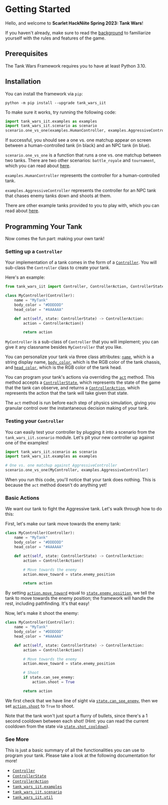 # Getting Started

Hello, and welcome to **Scarlet HackNiite Spring 2023: Tank Wars**!

If you haven't already, make sure to read the [background](./background.md) to familiarize yourself with the rules and features of the game.

## Prerequisites

The Tank Wars Framework requires you to have at least Python 3.10.

## Installation

You can install the framework via `pip`:

```
python -m pip install --upgrade tank_wars_iit
```

To make sure it works, try running the following code:

```python
import tank_wars_iit.examples as examples
import tank_wars_iit.scenario as scenario
scenario.one_vs_one(examples.HumanController, examples.AggressiveController)
```

If successful, you should see a one vs. one matchup appear on screen between a human-controlled tank (in black) and an NPC tank (in blue).

`scenario.one_vs_one` is a function that runs a one vs. one matchup between two tanks. There are two other scenarios: `battle_royale` and `tournament`, which you can read about [here](./scenario.md).

`examples.HumanController` represents the controller for a human-controlled tank.

`examples.AggressiveController` represents the controller for an NPC tank that chases enemy tanks down and shoots at them.

There are other example tanks provided to you to play with, which you can read about [here](./examples.md).

## Programming Your Tank

Now comes the fun part: making your own tank!

### Setting up a `Controller`

Your implementation of a tank comes in the form of a [`Controller`](./Controller.md). You will sub-class the `Controller` class to create your tank.

Here's an example:

```python
from tank_wars_iit import Controller, ControllerAction, ControllerState

class MyController(Controller):
    name = "MyTank"
    body_color = "#DDDDDD"
    head_color = "#AAAAAA"

    def act(self, state: ControllerState) -> ControllerAction:
        action = ControllerAction()

        return action
```

`MyController` is a sub-class of `Controller` that you will implement; you can give it any classname besides `MyController` that you like.

You can personalize your tank via three class attributes: [`name`](./Controller.md#name), which is a string display name, [`body_color`](./Controller.md#body_color), which is the RGB color of the tank chassis, and [`head_color`](./Controller.md#head_color), which is the RGB color of the tank head.

You can program your tank's actions via overriding the [`act`](./Controller.md#act) method. This method accepts a [`ControllerState`](./ControllerState.md), which represents the state of the game that the tank can observe, and returns a [`ControllerAction`](./ControllerAction.md), which represents the action that the tank will take given that state.

The `act` method is run before each step of physics simulation, giving you granular control over the instantaneous decision making of your tank.

### Testing your `Controller`

You can easily test your controller by plugging it into a scenario from the `tank_wars_iit.scenario` module. Let's pit your new controller up against one of the examples!

```python
import tank_wars_iit.scenario as scenario
import tank_wars_iit.examples as examples

# One vs. one matchup against AggressiveController
scenario.one_vs_one(MyController, examples.AggressiveController)
```

When you run this code, you'll notice that your tank does nothing. This is because the `act` method doesn't do anything yet!

### Basic Actions

We want our tank to fight the Aggressive tank. Let's walk through how to do this:

First, let's make our tank move towards the enemy tank:

```python
class MyController(Controller):
    name = "MyTank"
    body_color = "#DDDDDD"
    head_color = "#AAAAAA"

    def act(self, state: ControllerState) -> ControllerAction:
        action = ControllerAction()

        # Move towards the enemy
        action.move_toward = state.enemy_position

        return action
```

By setting [`action.move_toward`](./ControllerAction.md#move_toward) equal to [`state.enemy_position`](./ControllerState.md#enemy_position), we tell the tank to move towards the enemy position; the framework will handle the rest, including pathfinding. It's that easy!

Now, let's make it shoot the enemy:

```python
class MyController(Controller):
    name = "MyTank"
    body_color = "#DDDDDD"
    head_color = "#AAAAAA"

    def act(self, state: ControllerState) -> ControllerAction:
        action = ControllerAction()

        # Move towards the enemy
        action.move_toward = state.enemy_position

        # Shoot
        if state.can_see_enemy:
            action.shoot = True

        return action
```

We first check that we have line of sight via [`state.can_see_enemy`](./ControllerState.md#can_see_enemy), then we set [`action.shoot`](./ControllerAction.md#shoot) to `True` to shoot.

Note that the tank won't just spurt a flurry of bullets, since there's a 1 second cooldown between each shot! (Hint: you can read the current cooldown from the state via [`state.shot_cooldown`](./ControllerState.md#shot_cooldown)).

### See More

This is just a basic summary of all the functionalities you can use to program your tank. Please take a look at the following documentation for more!

- [`Controller`](./Controller.md)
- [`ControllerState`](./ControllerState.md)
- [`ControllerAction`](./ControllerAction.md)
- [`tank_wars_iit.examples`](./examples.md)
- [`tank_wars_iit.scenario`](./examples.md)
- [`tank_wars_iit.util`](./util.md)
